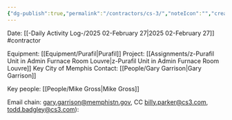 ```yaml
---
{"dg-publish":true,"permalink":"/contractors/cs-3/","noteIcon":"","created":"2025-05-20T09:18:15.949-05:00"}
---
```


Date: [[-Daily Activity Log-/2025 02-February 27\|2025 02-February 27]]
#contractor 

Equipment: [[Equipment/Purafil\|Purafil]]
Project: [[Assignments/z-Purafil Unit in Admin Furnace Room Louvre\|z-Purafil Unit in Admin Furnace Room Louvre]]
Key City of Memphis Contact: [[People/Gary Garrison\|Gary Garrison]]

Key people: [[People/Mike Gross\|Mike Gross]] 

Email chain:
gary.garrison@memphistn.gov, CC billy.parker@cs3.com, todd.badgley@cs3.com):

